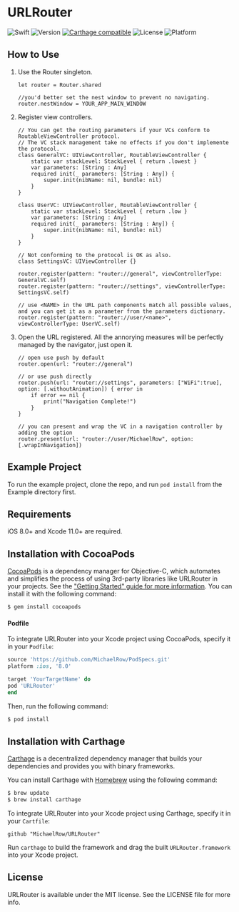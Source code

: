 # URLRouter

![Swift](https://img.shields.io/badge/Swift-5.1-orange.svg) ![Version](https://img.shields.io/cocoapods/v/URLRouter.svg?style=flat) [![Carthage compatible](https://img.shields.io/badge/Carthage-compatible-4BC51D.svg?style=flat)](https://github.com/Carthage/Carthage) ![License](https://img.shields.io/cocoapods/l/URLRouter.svg?style=flat) ![Platform](https://img.shields.io/cocoapods/p/URLRouter.svg?style=flat)

## How to Use

1. Use the Router singleton.

   ```swi
   let router = Router.shared
   
   //you'd better set the nest window to prevent no navigating.
   router.nestWindow = YOUR_APP_MAIN_WINDOW
   ```
   
2. Register view controllers.

   ```swi
   // You can get the routing parameters if your VCs conform to RoutableViewController protocol.
   // The VC stack management take no effects if you don't implemente the protocol.
   class GeneralVC: UIViewController, RoutableViewController {
       static var stackLevel: StackLevel { return .lowest }
       var parameters: [String : Any]
       required init(_ parameters: [String : Any]) {
           super.init(nibName: nil, bundle: nil)
       }
   }
   
   class UserVC: UIViewController, RoutableViewController {
       static var stackLevel: StackLevel { return .low }
       var parameters: [String : Any]
       required init(_ parameters: [String : Any]) {
           super.init(nibName: nil, bundle: nil)
       }
   }
   
   // Not conforming to the protocol is OK as also.
   class SettingsVC: UIViewController {}
   
   router.register(pattern: "router://general", viewControllerType: GeneralVC.self)
   router.register(pattern: "router://settings", viewControllerType: SettingsVC.self)
   
   // use <NAME> in the URL path components match all possible values, and you can get it as a parameter from the parameters dictionary.
   router.register(pattern: "router://user/<name>", viewControllerType: UserVC.self)
   ```

3. Open the URL registered. All the annorying measures will be perfectly managed by the navigator, just open it.

   ```swif
   // open use push by default
   router.open(url: "router://general")
   
   // or use push directly
   router.push(url: "router://settings", parameters: ["WiFi":true], option: [.withoutAnimation]) { error in
       if error == nil {
           print("Navigation Complete!")
       }
   }
   
   // you can present and wrap the VC in a navigation controller by adding the option
   router.present(url: "router://user/MichaelRow", option: [.wrapInNavigation])
   ```

## Example Project

To run the example project, clone the repo, and run `pod install` from the Example directory first.

## Requirements

iOS 8.0+ and Xcode 11.0+ are required.

## Installation with CocoaPods

[CocoaPods](http://cocoapods.org) is a dependency manager for Objective-C, which automates and simplifies the process of using 3rd-party libraries like URLRouter in your projects. See the ["Getting Started" guide for more information](https://github.com/AFNetworking/AFNetworking/wiki/Getting-Started-with-AFNetworking). You can install it with the following command:

```bash
$ gem install cocoapods
```

#### Podfile

To integrate URLRouter into your Xcode project using CocoaPods, specify it in your `Podfile`:

```ruby
source 'https://github.com/MichaelRow/PodSpecs.git'
platform :ios, '8.0'

target 'YourTargetName' do
pod 'URLRouter'
end
```

Then, run the following command:

```bash
$ pod install
```

## Installation with Carthage

[Carthage](https://github.com/Carthage/Carthage) is a decentralized dependency manager that builds your dependencies and provides you with binary frameworks.

You can install Carthage with [Homebrew](http://brew.sh/) using the following command:

```bash
$ brew update
$ brew install carthage
```

To integrate URLRouter into your Xcode project using Carthage, specify it in your `Cartfile`:

```ogdl
github "MichaelRow/URLRouter"
```

Run `carthage` to build the framework and drag the built `URLRouter.framework` into your Xcode project.

## License

URLRouter is available under the MIT license. See the LICENSE file for more info.
